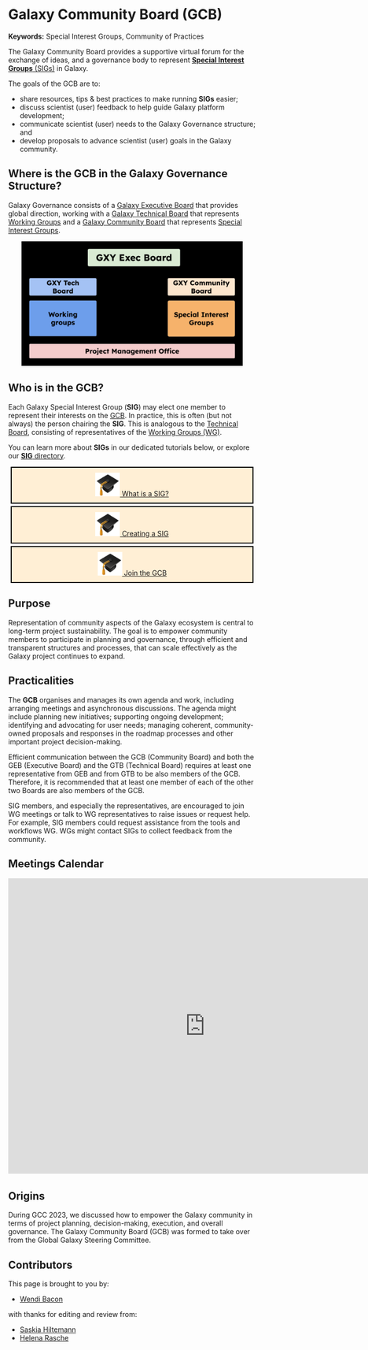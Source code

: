 # Galaxy Community Board (GCB)

<slot name="/community/governance/linkbox" />

**Keywords:** Special Interest Groups, Community of Practices

<!-- This is the text from this GTN snippet. One day, would be good to make one central location for this and embed it https://training.galaxyproject.org/training-material/topics/community/faqs/governance_gcb.html -->

The Galaxy Community Board provides a supportive virtual forum for the exchange of ideas, and a governance body to represent [**Special Interest Groups** (SIGs)](https://galaxyproject.org/community/sig/) in Galaxy.

The goals of the GCB are to:

 - share resources, tips & best practices to make running **SIGs** easier;
 - discuss scientist (user) feedback to help guide Galaxy platform development;
 - communicate scientist (user) needs to the Galaxy Governance structure; and
 - develop proposals to advance scientist (user) goals in the Galaxy community.

## Where is the GCB in the Galaxy Governance Structure?

<!-- This is the text from this GTN snippet. One day, would be good to make one central location for this and embed it https://training.galaxyproject.org/training-material/topics/community/faqs/governance_structure.html -->

Galaxy Governance consists of a [Galaxy Executive Board](https://galaxyproject.org/community/governance/geb/) that provides global direction, working with a [Galaxy Technical Board](https://galaxyproject.org/community/governance/gtb/) that represents [Working Groups](https://galaxyproject.org/community/wg/) and a [Galaxy Community Board](https://galaxyproject.org/community/governance/gcb/) that represents [Special Interest Groups](https://galaxyproject.org/community/sig/).

<p align="center">
<img src="structure.png" alt="Galaxy Executive Board is in a rectangle over top of two rectangles, the Galaxy Technical Board and Galaxy Community Board, which are themselves over top of Working Groups and Special Interest Groups, respectively. A Project Management Office rectangle spans the image across the bottom" style="width:450px">
</p>

## Who is in the GCB?
Each Galaxy Special Interest Group (**SIG**) may elect one member to represent their interests on the [GCB](/community/governance/gcb/). In practice, this is often (but not always) the person chairing the **SIG**.
This is analogous to the [Technical Board](/community/governance/gtb/), consisting of representatives of the [Working Groups (WG)](/community/wg).

You can learn more about **SIGs** in our dedicated tutorials below, or explore our [**SIG** directory](/community/sig).

<div style="text-align: center;">
  <div class="row">
    <div class="col-md-6">
      <div class="row">
        <div style="border: 2px solid black; padding: 10px; margin: 5px;background-color: papayawhip">
          <a href="https://training.galaxyproject.org/training-material/topics/community/tutorials/sig_define/tutorial.html">
          <img src="gtn_hat.png" alt="GTN Hat" width="50">
          What is a SIG?
          </a>
        </div>
        <div style="border: 2px solid black; padding: 10px; margin: 5px;background-color: papayawhip">
          <a href="https://training.galaxyproject.org/training-material/topics/community/tutorials/sig_create/tutorial.html">
          <img src="gtn_hat.png" alt="GTN Hat" width="50">
          Creating a SIG
          </a>
        </div>
        <div style="border: 2px solid black; padding: 10px; margin: 5px;background-color: papayawhip">
          <a href="https://training.galaxyproject.org/training-material/topics/community/faqs/governance_gcb_join.html">
          <img src="gtn_hat.png" alt="GTN Hat" width="50">
          Join the GCB
          </a>
        </div>
      </div>
    </div>
  </div>
</div>


## Purpose

Representation of community aspects of the Galaxy ecosystem is central to long-term project sustainability. The goal is to empower community members
to participate in planning and governance, through efficient and transparent structures and processes, that can scale effectively as the Galaxy project continues to expand.

## Practicalities

The **GCB** organises and manages its own agenda and work, including arranging meetings and asynchronous discussions. The agenda might include planning new initiatives; supporting ongoing development; identifying and advocating for user needs; managing coherent, community-owned proposals and responses in the roadmap
processes and other important project decision-making.

Efficient communication between the GCB (Community Board) and both the GEB (Executive Board) and the GTB (Technical Board) requires at least one representative
from GEB and from GTB to be also members of the GCB. Therefore, it is recommended that at least one member of each of the other two Boards are also members of the GCB.

SIG members, and especially the representatives, are encouraged to join WG meetings or talk to WG representatives to raise issues or request help.
For example, SIG members could request assistance from the tools and workflows WG. WGs might contact SIGs to collect feedback from the community.

## Meetings Calendar

<iframe src="https://calendar.google.com/calendar/embed?height=600&wkst=1&ctz=Europe%2FLondon&showPrint=0&mode=AGENDA&showCalendars=0&src=MDQwNDY2MDRhNGYxODE2NDk0MjBkYTQzMzUzMTBkN2E1MmQxMGJmNDkxNDgwMGEyZjNhYjEzZWE0ZWY3MzEyY0Bncm91cC5jYWxlbmRhci5nb29nbGUuY29t&color=%237CB342" style="border-width:0" width="800" height="600" frameborder="0" scrolling="no"></iframe>

## Origins

During GCC 2023, we discussed how to empower the Galaxy community in terms of project planning, decision-making, execution, and overall governance. The Galaxy Community Board (GCB) was formed to take over from the Global Galaxy Steering Committee.

## Contributors
This page is brought to you by:
- [Wendi Bacon](https://training.galaxyproject.org/training-material/hall-of-fame/nomadscientist/)

with thanks for editing and review from:

 - [Saskia Hiltemann](https://training.galaxyproject.org/training-material/hall-of-fame/shiltemann/)
 - [Helena Rasche](https://training.galaxyproject.org/training-material/hall-of-fame/hexylena/)
